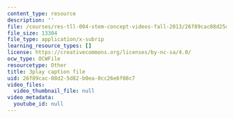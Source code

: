 ```yaml
---
content_type: resource
description: ''
file: /courses/res-tll-004-stem-concept-videos-fall-2013/26f89cac08d25d82b0ea0cc26e6f08c7_w4y12u5S0HE.vtt
file_size: 13304
file_type: application/x-subrip
learning_resource_types: []
license: https://creativecommons.org/licenses/by-nc-sa/4.0/
ocw_type: OCWFile
resourcetype: Other
title: 3play caption file
uid: 26f89cac-08d2-5d82-b0ea-0cc26e6f08c7
video_files:
  video_thumbnail_file: null
video_metadata:
  youtube_id: null
---
```

